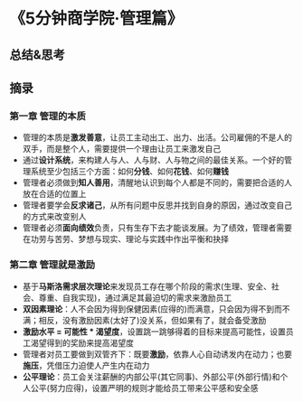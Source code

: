 # 《5分钟商学院·管理篇》

## 总结&思考

## 摘录

### 第一章 管理的本质

- 管理的本质是**激发善意**，让员工主动出工、出力、出活。公司雇佣的不是人的双手，而是整个人，需要提供一个理由让员工来激发自己
- 通过**设计系统**，来构建人与人、人与财、人与物之间的最佳关系。一个好的管理系统至少包括三个方面：如何**分钱**、如何**花钱**、如何**赚钱**
- 管理者必须做到**知人善用**，清醒地认识到每个人都是不同的，需要把合适的人放在合适的位置上
- 管理者要学会**反求诸己**，从所有问题中反思并找到自身的原因，通过改变自己的方式来改变别人
- 管理者必须**面向绩效**负责，只有生存下去才能谈发展。为了绩效，管理者需要在功劳与苦劳、梦想与现实、理论与实践中作出平衡和抉择

### 第二章 管理就是激励

- 基于**马斯洛需求层次理论**来发现员工存在哪个阶段的需求(生理、安全、社会、尊重、自我实现)，通过满足其最迫切的需求来激励员工
- **双因素理论**：人不会因为得到保健因素(应得的)而满意，只会因为得不到而不满；相反，没有激励因素(太好了)没关系，但如果有了，就会备受激励
- **激励水平 = 可能性 * 渴望度**，设置跳一跳够得着的目标来提高可能性，设置员工渴望得到的奖励来提高渴望度
- 管理者对员工要做到双管齐下：既要**激励**，依靠人心自动诱发内在动力；也要**施压**，凭借压力迫使人产生内在动力
- **公平理论**：员工会关注薪酬的内部公平(其它同事)、外部公平(外部行情)和个人公平(努力应得)，设置严明的规则才能给员工带来公平感和安全感